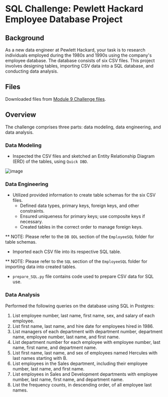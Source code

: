 # SQL Challenge: Pewlett Hackard Employee Database Project

## Background
As a new data engineer at Pewlett Hackard, your task is to research individuals employed during the 1980s and 1990s using the company's employee database. The database consists of six CSV files. This project involves designing tables, importing CSV data into a SQL database, and conducting data analysis.

## Files
Downloaded files from [Module 9 Challenge files](#).

## Overview
The challenge comprises three parts: data modeling, data engineering, and data analysis.

### Data Modeling
- Inspected the CSV files and sketched an Entity Relationship Diagram (ERD) of the tables, using `Quick DBD`.

![image](https://github.com/imnana18/sql-challenge/assets/147445115/e4b57349-3aa5-47fe-bf58-546da27e1b5d)


### Data Engineering
- Utilized provided information to create table schemas for the six CSV files.
  - Defined data types, primary keys, foreign keys, and other constraints.
  - Ensured uniqueness for primary keys; use composite keys if necessary.
  - Created tables in the correct order to manage foreign keys.
    
** NOTE: Please refer to the `DB DDL` section of the `EmployeeSQL` folder for table schemas.

- Imported each CSV file into its respective SQL table.

** NOTE: Please refer to the `SQL` section of the `EmployeeSQL` folder for importing data into created tables.
  - `prepare_SQL.py` file contains code used to prepare CSV data for SQL use.


### Data Analysis
Performed the following queries on the database using SQL in Postgres:
1. List employee number, last name, first name, sex, and salary of each employee.
2. List first name, last name, and hire date for employees hired in 1986.
3. List managers of each department with department number, department name, employee number, last name, and first name.
4. List department number for each employee with employee number, last name, first name, and department name.
5. List first name, last name, and sex of employees named Hercules with last names starting with B.
6. List employees in the Sales department, including their employee number, last name, and first name.
7. List employees in Sales and Development departments with employee number, last name, first name, and department name.
8. List the frequency counts, in descending order, of all employee last names.

